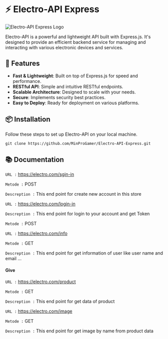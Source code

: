 # ⚡️ Electro-API Express

![Electro-API Express Logo](https://your-image-link-here.com/logo.png)

Electro-API is a powerful and lightweight API built with Express.js. It's designed to provide an efficient backend service for managing and interacting with various electronic devices and services.

## 🚀 Features

- **Fast & Lightweight**: Built on top of Express.js for speed and performance.
- **RESTful API**: Simple and intuitive RESTful endpoints.
- **Scalable Architecture**: Designed to scale with your needs.
- **Secure**: Implements security best practices.
- **Easy to Deploy**: Ready for deployment on various platforms.

## 📦 Installation

Follow these steps to set up Electro-API on your local machine.

``` git clone https://github.com/MinProGamer/Electro-API-Express.git ```

## 📚 Documentation


```URL :``` https://electro.com/sgin-in

```Metode :``` POST

```Descreption :``` This end point for create new account in this store



```URL :``` https://electro.com/login-in

```Descreption :``` This end point for login to your account and get Token

```Metode :``` POST



```URL :``` https://electro.com/info

```Metode :``` GET

```Descreption :``` This end point for get information of user like user name and email ...

#### Give 

```URL :``` https://electro.com/product

```Metode :``` GET

```Descreption :``` This end point for get data of product



```URL :``` https://electro.com/image

```Metode :``` GET

```Descreption :``` This end point for get image by name from product data
